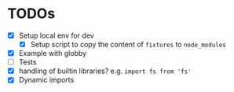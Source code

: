 # TODOs

- [x] Setup local env for dev
  - [x] Setup script to copy the content of `fixtures` to `node_modules`
- [x] Example with globby
- [ ] Tests
- [x] handling of builtin libraries? e.g. `import fs from 'fs'`
- [x] Dynamic imports